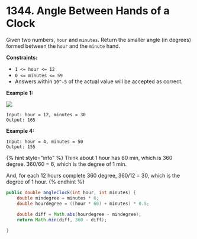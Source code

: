 # 1344. Angle Between Hands of a Clock

Given two numbers, `hour` and `minutes`. Return the smaller angle (in degrees) formed between the `hour` and the `minute` hand.

**Constraints:**

* `1 <= hour <= 12`
* `0 <= minutes <= 59`
* Answers within `10^-5` of the actual value will be accepted as correct.

**Example 1:**

![](https://assets.leetcode.com/uploads/2019/12/26/sample\_1\_1673.png)

```
Input: hour = 12, minutes = 30
Output: 165
```

**Example 4:**

```
Input: hour = 4, minutes = 50
Output: 155
```

{% hint style="info" %}
Think about 1 hour has 60 min, which is 360 degree. 360/60 = 6, which is the degree of 1 min.

And, for each 12 hours complete 360 degree, 360/12 = 30, which is the degree of 1 hour.
{% endhint %}

```java
public double angleClock(int hour, int minutes) {
    double mindegree = minutes * 6;
    double hourdegree = ((hour * 60) + minutes) * 0.5;
    
    double diff = Math.abs(hourdegree - mindegree);
    return Math.min(diff, 360 - diff);

}
```





